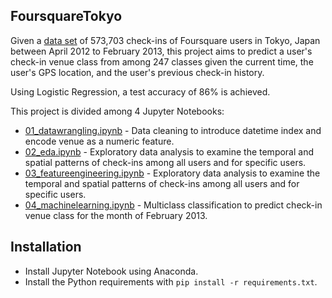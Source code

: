FoursquareTokyo
---

Given a [data set](https://www.kaggle.com/chetanism/foursquare-nyc-and-tokyo-checkin-dataset#dataset_TSMC2014_TKY.csv) of 573,703 check-ins of Foursquare users in Tokyo, Japan between April 2012 to February 2013, this project aims to predict a user's check-in venue class from among 247 classes given the current time, the user's GPS location, and the user's previous check-in history.

Using Logistic Regression, a test accuracy of 86% is achieved.

This project is divided among 4 Jupyter Notebooks:

* [01_datawrangling.ipynb](https://github.com/kevinlimk/FoursquareTokyo/blob/master/01_datawrangling.ipynb) - Data cleaning to introduce datetime index and encode venue as a numeric feature. 
* [02_eda.ipynb](https://github.com/kevinlimk/FoursquareTokyo/blob/master/02_eda.ipynb) - Exploratory data analysis to examine the temporal and spatial patterns of check-ins among all users and for specific users.
* [03_featureengineering.ipynb](https://github.com/kevinlimk/FoursquareTokyo/blob/master/03_featureengineering.ipynb) - Exploratory data analysis to examine the temporal and spatial patterns of check-ins among all users and for specific users.
* [04_machinelearning.ipynb](https://github.com/kevinlimk/FoursquareTokyo/blob/master/04_machinelearning.ipynb) - Multiclass classification to predict check-in venue class for the month of February 2013.
  
Installation
---

  * Install Jupyter Notebook using Anaconda.
  * Install the Python requirements with `pip install -r requirements.txt`.

